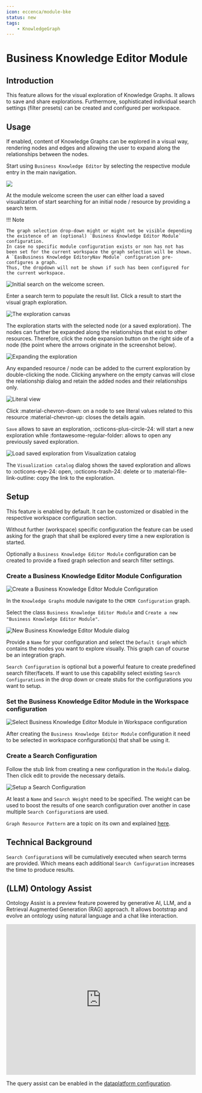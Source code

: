 ```yaml
---
icon: eccenca/module-bke
status: new
tags:
    - KnowledgeGraph
---
```


# Business Knowledge Editor Module

## Introduction

This feature allows for the visual exploration of Knowledge Graphs.
It allows to save and share explorations.
Furthermore, sophisticated individual search settings (filter presets) can be created and configured per workspace.

## Usage

If enabled, content of Knowledge Graphs can be explored in a visual way, rendering nodes and edges and allowing the user to expand along the relationships between the nodes.

Start using `Business Knowledge Editor` by selecting the respective module entry in the main navigation.

![](easynav-start.png)

At the module welcome screen the user can either load a saved visualization of start searching for an initial node / resource by providing a search term.

!!! Note

    The graph selection drop-down might or might not be visible depending the existence of an (optional) `Business Knowledge Editor Module` configuration.
    In case no specific module configuration exists or non has not has been set for the current workspace the graph selection will be shown.
    A `EasBusiness Knowledge EditoryNav Module` configuration pre-configures a graph.
    Thus, the dropdown will not be shown if such has been configured for the current workspace.

![Initial search on the welcome screen.](easynav-welcome-search.png)

Enter a search term to populate the result list.
Click a result to start the visual graph exploration.

![The exploration canvas](easynav-canvas.png)

The exploration starts with the selected node (or a saved exploration).
The nodes can further be expanded along the relationships that exist to other resources.
Therefore, click the node expansion button on the right side of a node (the point where the arrows originate in the screenshot below).

![Expanding the exploration](easynav-exploration-expand.png)

Any expanded resource / node can be added to the current exploration by double-clicking the node.
Clicking anywhere on the empty canvas will close the relationship dialog and retain the added nodes and their relationships only.

![Literal view](easynav-literal-inline.png)

Click :material-chevron-down: on a node to see literal values related to this resource :material-chevron-up: closes the details again.

`Save` allows to save an exploration, :octicons-plus-circle-24: will start a new exploration while :fontawesome-regular-folder: allows to open any previously saved exploration.

![Load saved exploration from `Visualization catalog`](easynav-visualization-catalog.png)

The `Visualization catalog` dialog shows the saved exploration and allows to :octicons-eye-24: open, :octicons-trash-24: delete or to :material-file-link-outline: copy the link to the exploration.

## Setup

This feature is enabled by default.
It can be customized or disabled in the respective workspace configuration section.

Without further (workspace) specific configuration the feature can be used asking for the graph that shall be explored every time a new exploration is started.

Optionally a `Business Knowledge Editor Module` configuration can be created to provide a fixed graph selection and search filter settings.

### Create a Business Knowledge Editor Module Configuration

![Create a `Business Knowledge Editor Module` Configuration](easynav-config-EasyNavModule.png)

In the `Knowledge Graphs` module navigate to the `CMEM Configuration` graph.

Select the class `Business Knowledge Editor Module` and `Create a new "Business Knowledge Editor Module"`.

![New `Business Knowledge Editor Module` dialog](easynav-config-newEasyNavModule-dialog.png)

Provide a `Name` for your configuration and select the `Default Graph` which contains the nodes you want to explore visually.
This graph can of course be an integration graph.

`Search Configuration` is optional but a powerful feature to create predefined search filter/facets.
If want to use this capability select existing `Search Configuration`s in the drop down or create stubs for the configurations you want to setup.

### Set the Business Knowledge Editor Module in the Workspace configuration

![Select `Business Knowledge Editor Module` in `Workspace` configuration](easynav-config-select-in-workspace.png)

After creating the `Business Knowledge Editor Module` configuration it need to be selected in workspace configuration(s) that shall be using it.

### Create a Search Configuration

Follow the stub link from creating a new configuration in the `Module` dialog.
Then click edit to provide the necessary details.

![Setup a `Search Configuration`](easynav-config-search-config-dialog.png)

At least a `Name` and `Search Weight` need to be specified.
The weight can be used to boost the results of one search configuration over another in case multiple `Search Configuration`s are used.

`Graph Resource Pattern` are a topic on its own and explained [here](../../deploy-and-configure/configuration/datamanager/graph-resource-pattern/index.md).

## Technical Background

`Search Configuration`s will be cumulatively executed when search terms are provided.
Which means each additional `Search Configuration` increases the time to produce results.

## (LLM) Ontology Assist

Ontology Assist is a preview feature powered by generative AI, LLM, and a Retrieval Augmented Generation (RAG) approach.
It allows bootstrap and evolve an ontology using natural language and a chat like interaction.

<div class="video-wrapper">
    <iframe
        width="100%"
        height="400px"
        src="https://www.youtube.com/embed/s3Ghri4LZL0?si=YH4nqSeIfHwhpgBA"
        title="YouTube video player"
        frameborder="0"
        allow="accelerometer; autoplay; clipboard-write; encrypted-media; gyroscope; picture-in-picture; web-share"
        allowfullscreen></iframe>
</div>

The query assist can be enabled in the [dataplatform configuration](../../deploy-and-configure/configuration/dataplatform/application-full.md#llm-assistant-supported).
